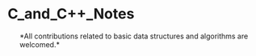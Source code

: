 # C_and_C++_Notes
<ul>*All contributions related to basic data structures and algorithms are welcomed.*</ul>
